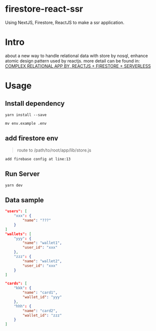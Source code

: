 # firestore-react-ssr
Using NextJS, Firestore, ReactJS to make a ssr application.

# Intro

about a new way to handle relational data with store by nosql, enhance atomic design pattern used by reactjs.
more detail can be found in: [COMPLEX RELATIONAL APP BY, REACTJS + FIRESTORE + SERVERLESS](https://angry-johnson-99693b.netlify.com/post/firestore-nextjs-serverless/)

# Usage

## Install dependency
```
yarn install --save

mv env.example .env
```

## add firestore env

> route to /path/to/root/app/lib/store.js

```
add firebase config at line:13
```

## Run Server
```
yarn dev
```

## Data sample

```json
"users": [
    "xxx": {
        "name": "???"
    }
]
"wallets": [
    "yyy": {
        "name": "wallet1",
        "user_id": "xxx"
    },
    "zzz": {
        "name": "wallet2",
        "user_id": "xxx"
    }
]

"cards": [
    "kkk": {
        "name": "card1",
        "wallet_id": "yyy"
    },
    "hhh": {
        "name": "card2",
        "wallet_id": "zzz"
    }
]
```
